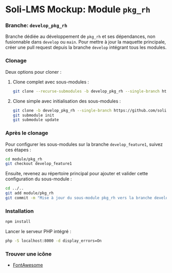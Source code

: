 # Soli-LMS Mockup: Module `pkg_rh`

### Branche: `develop_pkg_rh`

Branche dédiée au développement de `pkg_rh` et ses dépendances, non fusionnable dans `develop` ou `main`. Pour mettre à jour la maquette principale, créer une pull request depuis la branche `develop` intégrant tous les modules.

### Clonage

Deux options pour cloner :

1. Clone complet avec sous-modules :
   ```bash
   git clone --recurse-submodules -b develop_pkg_rh --single-branch https://github.com/soli-lms/soli-lms_mockup.git develop_mockup_pkg_rh
   ```

2. Clone simple avec initialisation des sous-modules :
   ```bash
   git clone -b develop_pkg_rh --single-branch https://github.com/soli-lms/soli-lms_mockup.git develop_mockup_pkg_rh
   git submodule init
   git submodule update
   ```

### Après le clonage

Pour configurer les sous-modules sur la branche `develop_feature1`, suivez ces étapes :

```bash
cd module/pkg_rh
git checkout develop_feature1
``` 

Ensuite, revenez au répertoire principal pour ajouter et valider cette configuration du sous-module :

```bash
cd ../..
git add module/pkg_rh
git commit -m "Mise à jour du sous-module pkg_rh vers la branche develop_feature1"
```

### Installation

```bash
npm install
```

Lancer le serveur PHP intégré :
```bash
php -S localhost:8000 -d display_errors=On
```

### Trouver une icône

- [FontAwesome](https://fontawesome.com/v5/search?o=r&m=free)